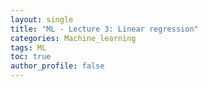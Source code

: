 ```yaml
---
layout: single
title: "ML - Lecture 3: Linear regression"
categories: Machine_learning
tags: ML
toc: true
author_profile: false
---
```



